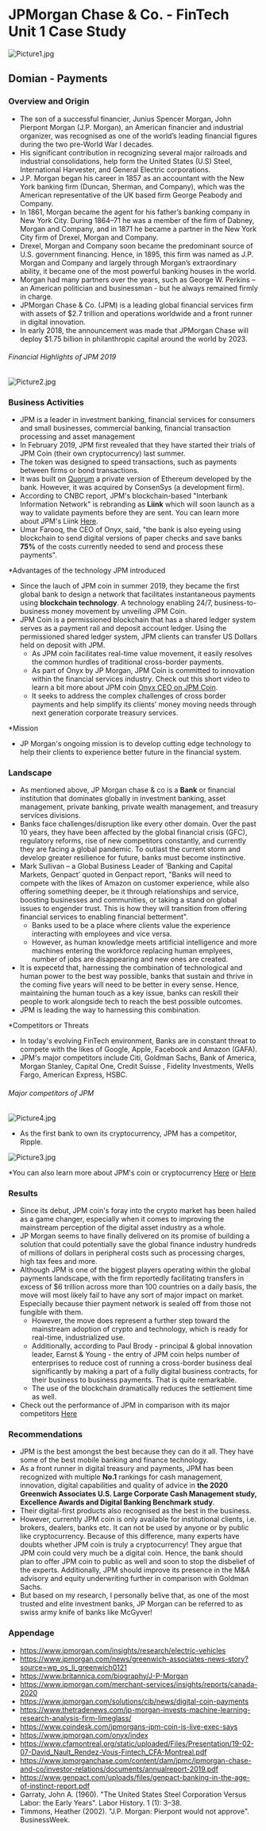 # JPMorgan Chase & Co. - FinTech Unit 1 Case Study
![Picture1.jpg](/images/Picture1.jpg)
## **Domian - Payments**

### **Overview and Origin**

* The son of a successful financier, Junius Spencer Morgan, John Pierpont Morgan (J.P. Morgan), an American financier and industrial organizer, was recognised as one of the world’s leading financial figures during the two pre-World War I decades. 
* His significant contribution in recognizing several major railroads and industrial consolidations, help form the United States (U.S) Steel, International Harvester, and General Electric corporations. 
* J.P. Morgan began his career in 1857 as an accountant with the New York banking firm (Duncan, Sherman, and Company), which was the American representative of the UK based firm George Peabody and Company. 
* In 1861, Morgan became the agent for his father’s banking company in New York City. During 1864–71 he was a member of the firm of Dabney, Morgan and Company, and in 1871 he became a partner in the New York City firm of Drexel, Morgan and Company. 
* Drexel, Morgan and Company soon became the predominant source of U.S. government financing. Hence, in 1895, this firm was named as J.P. Morgan and Company and largely through Morgan’s extraordinary ability, it became one of the most powerful banking houses in the world.
* Morgan had many partners over the years, such as George W. Perkins – an American politician and businessman - but he always remained firmly in charge.
* JPMorgan Chase & Co. (JPM) is a leading global financial services firm with assets of $2.7 trillion and operations worldwide and a front runner in digital innovation.
* In early 2018, the announcement was made that JPMorgan Chase will deploy $1.75 billion in philanthropic capital around the world by 2023. 
###### Financial Highlights of JPM 2019
![Picture2.jpg](/images/Picture2.jpg)

### **Business Activities**
 
* JPM is a leader in investment banking, financial services for consumers and small businesses, commercial banking, financial transaction processing and asset management
* In February 2019, JPM first revealed that they have started their trials of JPM Coin (their own cryptocurrency) last summer. 
* The token was designed to speed transactions, such as payments between firms or bond transactions.
* It was built on [Quorum](https://www.coindesk.com/jpmorgan-ethereum-blockchain-quorum) a private version of Ethereum developed by the bank. However, it was acquired by  ConsenSys (a development firm).
* According to CNBC report, JPM's blockchain-based "Interbank Information Network" is rebranding as **Liink** which will soon launch as a way to validate payments before they are sent. You can learn more about JPM's Liink [Here](https://www.jpmorgan.com/onyx/liink). 
* Umar Farooq, the CEO of Onyx, said, "the bank is also eyeing using blockchain to send digital versions of paper checks and save banks **75%** of the costs currently needed to send and process these payments". 

*Advantages of the technology JPM introduced
 
* Since the lauch of JPM coin in summer 2019, they became the first global bank to design a network that facilitates instantaneous payments using **blockchain technology**. A technology enabling 24/7, business-to-business money movement by unveiling JPM Coin. 
* JPM Coin is a permissioned blockchain that has a shared ledger system serves as a payment rail and deposit account ledger. Using the permissioned shared ledger system, JPM clients can transfer US Dollars held on deposit with JPM.  
  * As JPM coin facilitates real-time value movement, it easily resolves the common hurdles of traditional cross-border payments.
  * As part of Onyx by JP Morgan, JPM Coin is committed to innovation within the financial services industry. Check out this short video to learn a bit more about JPM coin [Onyx CEO on JPM Coin](https://www.youtube.com/watch?v=PBA46dil9nk).
  * It seeks to address the complex challenges of cross border payments and help simplify its clients’ money moving needs through next generation corporate treasury services.
  
*Mission

* JP Morgan's ongoing mission is to develop cutting edge technology to help their clients to experience better future in the financial system.

### **Landscape**

* As mentioned above, JP Morgan chase & co is a **Bank** or financial institution that dominates globally in investment banking, asset management, private banking, private wealth management, and treasury services divisions.
* Banks face challenges/disruption like every other domain. Over the past 10 years, they have been affected by the global financial crisis (GFC), regulatory reforms, rise of new competitors constantly, and currently they are facing a global pandemic. To outlast the current storm and develop greater resilience for future, banks must become instinctive. 
* Mark Sullivan – a Global Business Leader of ‘Banking and Capital Markets, Genpact’ quoted in Genpact report, "Banks will need to compete with the likes of Amazon on customer experience, while also offering something deeper, be it through relationships and service, boosting businesses and communities, or taking a stand on global issues to engender trust. This is how they will transition from offering financial services to enabling financial betterment".
  * Banks used to be a place where clients value the experience interacting with employees and vice versa. 
  * However, as human knowledge meets artificial intelligence and more machines entering the workforce replacing human emplyees, number of jobs are disappearing and new ones     are created.
* It is expecetd that, harnessing the combination of technological and human power to the best way possible, banks that sustain and thrive in the coming five years will need to be better in every sense. Hence, maintaining the human touch as a key issue, banks can reskill their people to work alongside tech to reach the best possible outcomes.
* JPM is leading the way to harnessing this combination.  
 
*Competitors or Threats

* In today's evolving FinTech environment, Banks are in constant threat to compete with the likes of Google, Apple, Facebook and Amazon (GAFA). 
* JPM's major competitors include Citi, Goldman Sachs, Bank of America, Morgan Stanley, Capital One, Credit Suisse , Fidelity Investments, Wells Fargo, American Express, HSBC.
###### Major competitors of JPM
![Picture4.jpg](/images/Picture4.jpg)

* As the first bank to own its cryptocurrency, JPM has a competitor, Ripple.

![Picture3.jpg](/images/Picture3.jpg)

*You can also learn more about JPM's coin or cryptocurrency [Here](https://medium.com/@ben_longstaff/jp-morgan-just-became-the-first-bank-to-launch-a-stable-coin-16c924a9b36f) or [Here](https://www.leaprate.com/cryptocurrency/digital-currency/jp-morgan-has-its-own-cryptocurrency-a-competitor-to-ripple)

### **Results**

* Since its debut, JPM coin's foray into the crypto market has been hailed as a game changer, especially when it comes to improving the mainstream perception of the digital asset industry as a whole.
* JP Morgan seems to have finally delivered on its promise of building a solution that could potentially save the global finance industry hundreds of millions of dollars in peripheral costs such as processing charges, high tax fees and more.
* Although JPM is one of the biggest players operating within the global payments landscape, with the firm reportedly facilitating transfers in excess of $6 trillion across more than 100 countries on a daily basis, the move will most likely fail to have any sort of major impact on market. Especially because thier payment network is sealed off from those not fungible with them.
  * However, the move does represent a further step toward the mainstream adoption of crypto and technology, which is ready for real-time, industrialized use.
  * Additionally, according to Paul Brody - principal & global innovation leader, Earnst & Young - the entry of JPM coin helps number of enterprises to reduce cost of running 
    a cross-border business deal significantly by making a part of a fully digital business contracts, for their business to business payments. That is quite remarkable. 
  * The use of the blockchain dramatically reduces the settlement time as well. 
 * Check out the performance of JPM in comparison with its major competitors [Here](https://csimarket.com/stocks/compet_glance.php?code=JPM)
 
 ### **Recommendations**
 
 * JPM is the best amongst the best because they can do it all. They have some of the best mobile banking and finance technology. 
 * As a front runner in digital treasury and payments, JPM has been recognized with multiple **No.1** rankings for cash management, innovation, digital capabilities and quality of advice in **the 2020 Greenwich Associates U.S. Large Corporate Cash Management study, Excellence Awards and Digital Banking Benchmark study**.
 * Their digital-first products also recognised as the best in the business.  
 * However, currently JPM coin is only available for institutional clients, i.e. brokers, dealers, banks etc. It can not be used by anyone or by public like cryptocurrency. Because of this difference, many experts have doubts whether JPM coin is truly a cryptocurrency! They argue that JPM coin could very much be a digital coin. Hence, the bank should plan to offer JPM coin to public as well and soon to stop the disbelief of the experts. Additionally, JPM should improve its presence in the M&A advisory and equity underwriting further in comparison with Goldman Sachs.  
 * But based on my research, I personally belive that, as one of the most trusted and elite investment banks, JP Morgan can be referred to as swiss army knife of banks like McGyver!  

### **Appendage**

* https://www.jpmorgan.com/insights/research/electric-vehicles
* https://www.jpmorgan.com/news/greenwich-associates-news-story?source=wp_os_li_greenwich0121
* https://www.britannica.com/biography/J-P-Morgan
* https://www.jpmorgan.com/merchant-services/insights/reports/canada-2020
* https://www.jpmorgan.com/solutions/cib/news/digital-coin-payments
* https://www.thetradenews.com/jp-morgan-invests-machine-learning-research-analysis-firm-limeglass/
* https://www.coindesk.com/jpmorgans-jpm-coin-is-live-exec-says
* https://www.jpmorgan.com/onyx/index
* https://www.cfamontreal.org/static/uploaded/Files/Presentation/19-02-07-David_Nault_Rendez-Vous-Fintech_CFA-Montreal.pdf
* https://www.jpmorganchase.com/content/dam/jpmc/jpmorgan-chase-and-co/investor-relations/documents/annualreport-2019.pdf
* https://www.genpact.com/uploads/files/genpact-banking-in-the-age-of-instinct-report.pdf
* Garraty, John A. (1960). "The United States Steel Corporation Versus Labor: the Early Years". Labor History. 1 (1): 3–38.
* Timmons, Heather (2002). "J.P. Morgan: Pierpont would not approve". BusinessWeek. 
